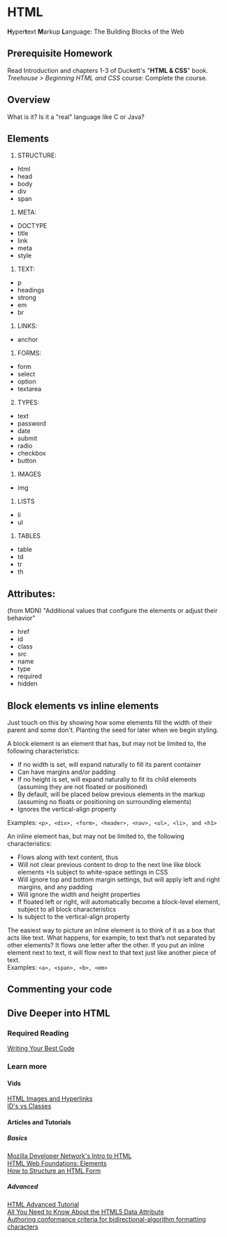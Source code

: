 # HTML

**H**yper**t**ext **M**arkup **L**anguage: The Building Blocks of the Web

## Prerequisite Homework
Read Introduction and chapters 1-3 of Duckett's "**HTML & CSS**" book.  
*Treehouse > Beginning HTML and CSS* course: Complete the course.

## Overview 
What is it? Is it a "real" language like C or Java?

## Elements
1. STRUCTURE:
  + html
  + head
  + body
  + div
  + span
1. META:
  + DOCTYPE
  + title
  + link
  + meta
  + style
1. TEXT:
  + p    
  + headings
  + strong
  + em
  + br
1. LINKS:
  + anchor
1. FORMS:
  + form
  + select
  + option
  + textarea
2. TYPES:
  + text
  + password
  + date
  + submit
  + radio
  + checkbox
  + button
1. IMAGES
  + img
1. LISTS
  + li
  + ul
1. TABLES
  + table
  + td
  + tr
  + th  

## Attributes: 
(from MDN) "Additional values that configure the elements or adjust their behavior"  
+ href
+ id
+ class
+ src
+ name
+ type
+ required
+ hidden

## Block elements vs inline elements  
Just touch on this by showing how some elements fill the width of their parent and some don't. Planting the seed     for later when we begin styling.

A block element is an element that has, but may not be limited to, the following characteristics:
+ If no width is set, will expand naturally to fill its parent container
+ Can have margins and/or padding
+ If no height is set, will expand naturally to fit its child elements (assuming they are not floated or positioned)
+ By default, will be placed below previous elements in the markup (assuming no floats or positioning on surrounding elements)
+ Ignores the vertical-align property  

Examples: `<p>, <div>, <form>, <header>, <nav>, <ul>, <li>, and <h1>`

An inline element has, but may not be limited to, the following characteristics:
+ Flows along with text content, thus
+ Will not clear previous content to drop to the next line like block elements
+Is subject to white-space settings in CSS
+ Will ignore top and bottom margin settings, but will apply left and right margins, and any padding
+ Will ignore the width and height properties
+ If floated left or right, will automatically become a block-level element, subject to all block characteristics
+ Is subject to the vertical-align property

The easiest way to picture an inline element is to think of it as a box that acts like text. What happens, for example, to text that’s not separated by other elements? It flows one letter after the other. If you put an inline element next to text, it will flow next to that text just like another piece of text.  
Examples: `<a>, <span>, <b>, <em>`

## Commenting your code

## Dive Deeper into HTML
### Required Reading
[Writing Your Best Code](http://learn.shayhowe.com/html-css/writing-your-best-code/)
### Learn more 
#### Vids
[HTML Images and Hyperlinks](https://www.youtube.com/watch?v=CGSdK7FI9MY)  
[ID's vs Classes](https://www.youtube.com/watch?v=9UNmumTYuq8)  
#### Articles and Tutorials
##### Basics
[Mozilla Developer Network's Intro to HTML](https://developer.mozilla.org/en-US/docs/Web/Guide/HTML/Introduction)  
[HTML Web Foundations: Elements](http://www.sitepoint.com/web-foundations/elements/)  
[How to Structure an HTML Form](https://developer.mozilla.org/en-US/docs/Web/Guide/HTML/Forms/How_to_structure_an_HTML_form)
##### Advanced
[HTML Advanced Tutorial](http://htmldog.com/guides/html/advanced/)  
[All You Need to Know About the HTML5 Data Attribute ](http://webdesign.tutsplus.com/tutorials/all-you-need-to-know-about-the-html5-data-attribute--webdesign-9642)  
[Authoring conformance criteria for bidirectional-algorithm formatting characters](http://www.echoecho.com/htmlframes.htm)
